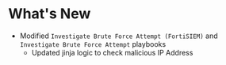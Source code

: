 # What's New

- Modified `Investigate Brute Force Attempt (FortiSIEM)` and `Investigate Brute Force Attempt` playbooks
    - Updated jinja logic to check malicious IP Address